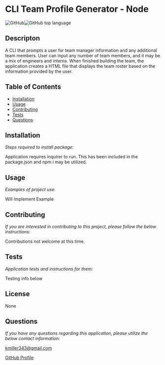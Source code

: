 
  # CLI Team Profile Generator - Node

  ![GitHub](https://img.shields.io/github/license/k1te-m/Team-Profile-Generator)![GitHub top language](https://img.shields.io/github/languages/top/k1te-m/Team-Profile-Generator)

  ## Descripton
  A CLI that prompts a user for team manager information and any additional team members. User can input any number of team members, and it may be a mix of engineers and interns. When finished building the team, the application creates a HTML file that displays the team roster based on the information provided by the user. 

  ## Table of Contents
  * [Installation](#installation)
  * [Usage](#usage)
  * [Contributing](#contributing)
  * [Tests](#tests)
  * [Questions](#questions)

  ## Installation 
    
  *Steps required to install package:* 
    
  Application requires inquirer to run. This has been included in the package.json and npm i may be utilized. 

  ## Usage

  *Examples of project use:*

  Will Implement Example

  ## Contributing

  *If you are interested in contributing to this project, please follow the below instructions:*

  Contributions not welcome at this time. 

  ## Tests

  *Application tests and instructions for them:*

  Testing info below

  ## License

  None
  

  ## Questions

  *If you have any questions regarding this application, please utilize the below contact information:*

  [kmiller343@gmail.com](mailto:kmiller343@gmail.com)
  
  [GitHub Profile](https://www.github.com/k1te-m)
  
